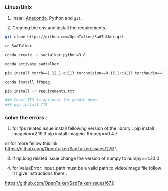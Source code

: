 
### Linux/Unix

1. Install [Anaconda](https://www.anaconda.com/), Python and `git`.

2. Creating the env and install the requirements.
  ```bash
  git clone https://github.com/OpenTalker/SadTalker.git

  cd SadTalker 

  conda create -n sadtalker python=3.8

  conda activate sadtalker

  pip install torch==1.12.1+cu113 torchvision==0.13.1+cu113 torchaudio==0.12.1 --extra-index-url https://download.pytorch.org/whl/cu113

  conda install ffmpeg

  pip install -r requirements.txt

  ### Coqui TTS is optional for gradio demo. 
  ### pip install TTS

  ```


### solve the errors : 

1. for fps related issue install fellowing version of the library : 
pip install imageio==2.19.3
pip install imageio-ffmpeg==0.4.7 

or for more fellow this lnk 
https://github.com/OpenTalker/SadTalker/issues/276   \


3. if np.long related issue 
change the version of numpy to numpy==1.23.0 


4. for ValueError: input_path must be a valid path to video/image file
follow it I give instructions there : 

https://github.com/OpenTalker/SadTalker/issues/672





